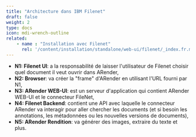 ```yaml
---
title: "Architecture dans IBM Filenet"
draft: false
weight: 2
type: docs
icon: mdi-wrench-outline
related:
    - name : "Installation avec Filenet"
      rel: '/content/installation/standalone/web-ui/filenet/_index.fr.md'
---
```



* **N1: Filenet UI**: a la responsabilité de laisser l'utilisateur de Filenet choisir quel document il veut ouvrir dans ARender,
* **N2: Browser**: va créer la "frame" d'ARender en utilisant l'URL fourni par N1,
* **N3: ARender WEB-UI**: est un serveur d'application qui contient ARender WEB-UI et le connecteur FileNet,
* **N4: Filenet Backend**: contient une API avec laquelle le connecteur ARender va interagir pour aller chercher les documents 
(et si besoin les annotations, les métadonnées ou les nouvelles versions de documents),
* **N5: ARender Rendition**: va générer des images, extraire du texte et plus.